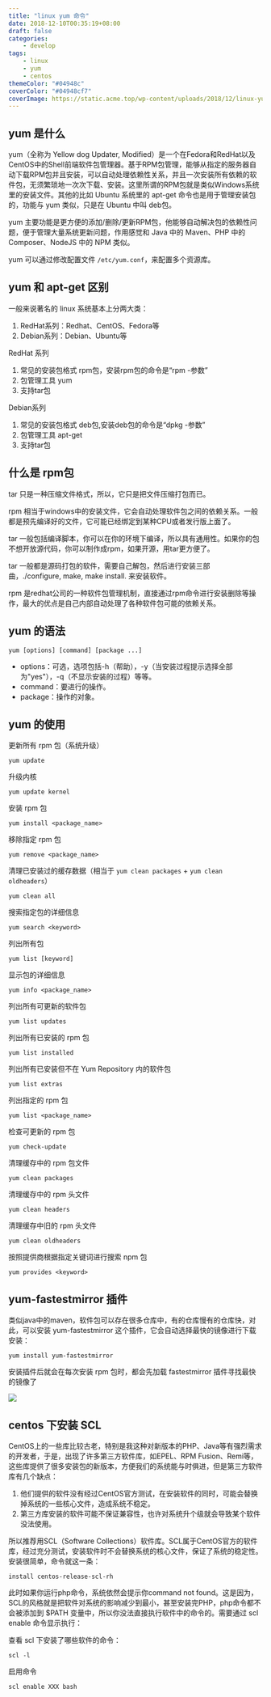 ```yaml
---
title: "linux yum 命令"
date: 2018-12-10T00:35:19+08:00
draft: false
categories: 
    - develop
tags:
    - linux
    - yum
    - centos
themeColor: "#04948c"
coverColor: "#04948cf7"
coverImage: https://static.acme.top/wp-content/uploads/2018/12/linux-yum.png
---
```


## yum 是什么

yum（全称为 Yellow dog Updater, Modified）是一个在Fedora和RedHat以及CentOS中的Shell前端软件包管理器。基于RPM包管理，能够从指定的服务器自动下载RPM包并且安装，可以自动处理依赖性关系，并且一次安装所有依赖的软件包，无须繁琐地一次次下载、安装。这里所谓的RPM包就是类似Windows系统里的安装文件。其他的比如 Ubuntu 系统里的 apt-get 命令也是用于管理安装包的，功能与 yum 类似，只是在 Ubuntu 中叫 deb包。

yum 主要功能是更方便的添加/删除/更新RPM包，他能够自动解决包的依赖性问题，便于管理大量系统更新问题，作用感觉和 Java 中的 Maven、PHP 中的 Composer、NodeJS 中的 NPM 类似。

yum 可以通过修改配置文件 `/etc/yum.conf`，来配置多个资源库。

## yum 和 apt-get 区别

一般来说著名的 linux 系统基本上分两大类：

1. RedHat系列：Redhat、CentOS、Fedora等
2. Debian系列：Debian、Ubuntu等

RedHat 系列
1. 常见的安装包格式 rpm包，安装rpm包的命令是“rpm -参数”
2. 包管理工具 yum
3. 支持tar包

Debian系列
1. 常见的安装包格式 deb包,安装deb包的命令是“dpkg -参数”
2. 包管理工具 apt-get
3. 支持tar包

## 什么是 rpm包

tar 只是一种压缩文件格式，所以，它只是把文件压缩打包而已。

rpm 相当于windows中的安装文件，它会自动处理软件包之间的依赖关系。一般都是预先编译好的文件，它可能已经绑定到某种CPU或者发行版上面了。

tar 一般包括编译脚本，你可以在你的环境下编译，所以具有通用性。如果你的包不想开放源代码，你可以制作成rpm，如果开源，用tar更方便了。

tar 一般都是源码打包的软件，需要自己解包，然后进行安装三部曲，./configure, make, make install. 来安装软件。

rpm 是redhat公司的一种软件包管理机制，直接通过rpm命令进行安装删除等操作，最大的优点是自己内部自动处理了各种软件包可能的依赖关系。

## yum 的语法

```shell
yum [options] [command] [package ...]
```

- options：可选，选项包括-h（帮助），-y（当安装过程提示选择全部为"yes"），-q（不显示安装的过程）等等。
- command：要进行的操作。
- package：操作的对象。


## yum 的使用

更新所有 rpm 包（系统升级）
```shell
yum update
```

升级内核
```shell
yum update kernel
```

安装 rpm 包
```shell
yum install <package_name>
```

移除指定 rpm 包
```shell
yum remove <package_name>
```

清理已安装过的缓存数据（相当于 `yum clean packages` + `yum clean oldheaders`）
```shell
yum clean all
```

搜索指定包的详细信息
```shell
yum search <keyword>
```

列出所有包
```shell
yum list [keyword]
```

显示包的详细信息
```shell
yum info <package_name>
```

列出所有可更新的软件包
```shell
yum list updates
```

列出所有已安装的 rpm 包
```shell
yum list installed
```

列出所有已安装但不在 Yum Repository 内的软件包
```shell
yum list extras
```

列出指定的 rpm 包
```shell
yum list <package_name>
```

检查可更新的 rpm 包
```shell
yum check-update
```

清理缓存中的 rpm 包文件
```shell
yum clean packages
```

清理缓存中的 rpm 头文件
```shell
yum clean headers
```

清理缓存中旧的 rpm 头文件
```shell
yum clean oldheaders
```

按照提供商根据指定关键词进行搜索 npm 包
```shell
yum provides <keyword>
```

## yum-fastestmirror 插件

类似java中的maven，软件包可以存在很多仓库中，有的仓库慢有的仓库快，对此，可以安装 yum-fastestmirror 这个插件，它会自动选择最快的镜像进行下载安装：
```shell
yum install yum-fastestmirror
```
安装插件后就会在每次安装 rpm 包时，都会先加载 fastestmirror 插件寻找最快的镜像了

![](https://static.acme.top/wp-content/uploads/2018/12/paste-31fbbb0d40dafa5b93bbe48fba9652aa-1.png?w=724&h=435)

## centos 下安装 SCL

CentOS上的一些库比较古老，特别是我这种对新版本的PHP、Java等有强烈需求的开发者，于是，出现了许多第三方软件库，如EPEL、RPM Fusion、Remi等，这些库提供了很多安装包的新版本，方便我们的系统能与时俱进，但是第三方软件库有几个缺点：

1. 他们提供的软件没有经过CentOS官方测试，在安装软件的同时，可能会替换掉系统的一些核心文件，造成系统不稳定。
2. 第三方库安装的软件可能不保证兼容性，也许对系统升个级就会导致某个软件没法使用。

所以推荐用SCL（Software Collections）软件库。SCL属于CentOS官方的软件库，经过充分测试，安装软件时不会替换系统的核心文件，保证了系统的稳定性。安装很简单，命令就这一条：
```shell
install centos-release-scl-rh
```

此时如果你运行php命令，系统依然会提示你command not found。这是因为，SCL的风格就是把软件对系统的影响减少到最小，甚至安装完PHP，php命令都不会被添加到 $PATH 变量中，所以你没法直接执行软件中的命令的。需要通过 scl enable 命令显示执行：

查看 scl 下安装了哪些软件的命令：
```shell
scl -l
```

启用命令
```shell
scl enable XXX bash
```




